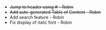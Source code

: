 - ~~Jump to header using # - Robin~~
- ~~Add auto-generated Table of Content - Robin~~
- Add search feature - Robin
- Fix display of italic font - Robin